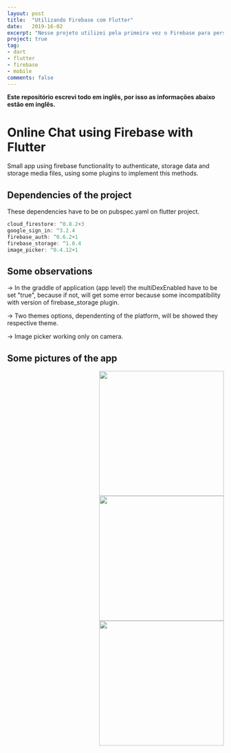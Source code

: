 ```yaml
---
layout: post
title:  "Utilizando Firebase com Flutter"
date:   2019-16-02
excerpt: "Nesse projeto utilizei pela primeira vez o Firebase para persistência de dados da aplicação em nuvem, implementando ainda autenticação do usuário e upload de imagens."
project: true
tag:
- dart
- flutter
- firebase
- mobile
comments: false
---
```


**Este repositório escrevi todo em inglês, por isso as informações abaixo estão em inglês.**

# Online Chat using Firebase with Flutter

Small app using firebase functionality to authenticate, storage data and storage media files, using some plugins to implement this methods.

## Dependencies of the project

These dependencies have to be on pubspec.yaml on flutter project.
```dart
cloud_firestore: ^0.8.2+3
google_sign_in: ^3.2.4
firebase_auth: ^0.6.2+1
firebase_storage: ^1.0.4
image_picker: ^0.4.12+1
 ```
 

## Some observations

→ In the graddle of application (app level) the multiDexEnabled have to be set "true", because if not, will get some error because some incompatibility with version of firebase_storage plugin.

→ Two themes options, dependenting of the platform, will be showed they respective theme.

→ Image picker working only on camera.

## Some pictures of the app

<div>

<img style="float: right;" src="https://user-images.githubusercontent.com/44711197/56100173-daa3bc80-5eeb-11e9-96c5-da44e015099e.png" width="290"/>

<img style="float: right;" src="https://user-images.githubusercontent.com/44711197/56099963-0aea5b80-5eea-11e9-9296-206259604518.png" width="290"/>

<img style="float: right;" src="https://user-images.githubusercontent.com/44711197/56100136-bb0c9400-5eeb-11e9-8b67-46115ba01585.png" width="290"/>



</div>